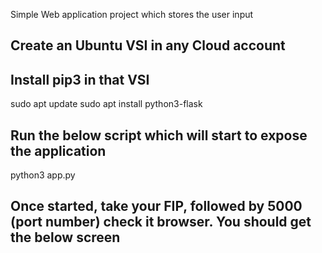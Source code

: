 Simple Web application project which stores the user input 

## Create an Ubuntu VSI in any Cloud account 

## Install pip3 in that VSI 
sudo apt update
sudo apt install python3-flask

## Run the below script which will start to expose the application
python3 app.py

## Once started, take your FIP, followed by 5000 (port number) check it browser. You should get the below screen 
